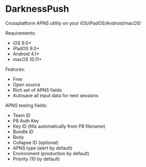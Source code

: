 # DarknessPush
Crossplatform APNS utility on your iOS/iPadOS/Android/macOS!

Requirements:
- iOS 9.0+
- iPadOS 9.0+
- Android 4.1+
- macOS 10.11+

Features:
- Free
- Open source
- Rich set of APNS fields
- Autosave all input data for next sessions

APNS testing fields:
- Team ID
- P8 Auth Key
- Key ID (fills automatically from P8 filename)
- Bundle ID
- Body
- Collapse ID (optional)
- APNS type (alert by default)
- Environment (production by default)
- Priority (10 by default)